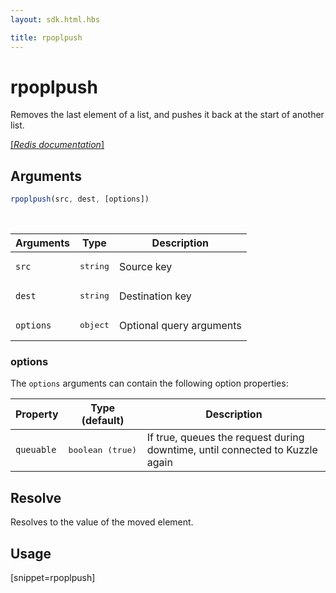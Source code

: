 ```yaml
---
layout: sdk.html.hbs

title: rpoplpush
---
```


# rpoplpush

Removes the last element of a list, and pushes it back at the start of another list.

[[_Redis documentation_]](https://redis.io/commands/rpoplpush)

## Arguments

```js
rpoplpush(src, dest, [options])
```

<br/>

| Arguments    | Type    | Description |
|--------------|---------|-------------|
| `src` | <pre>string</pre> | Source key |
| `dest` | <pre>string</pre> | Destination key |
| ``options`` | <pre>object</pre> | Optional query arguments |

### options

The `options` arguments can contain the following option properties:

| Property   | Type (default)   | Description                       |
| ---------- | ------- | --------------------------------- |
| `queuable` | <pre>boolean (true)</pre> | If true, queues the request during downtime, until connected to Kuzzle again |

## Resolve

Resolves to the value of the moved element.

## Usage

[snippet=rpoplpush]
